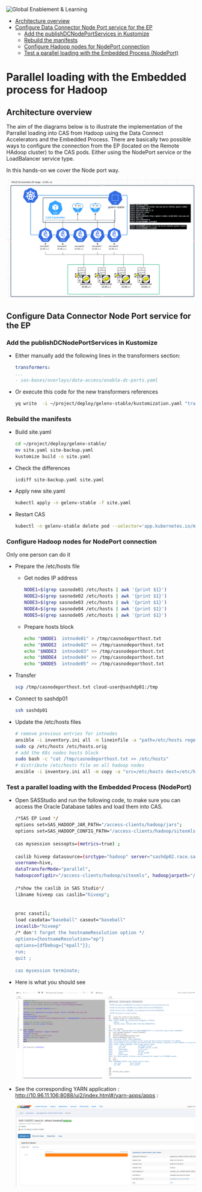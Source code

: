 ![Global Enablement & Learning](https://gelgitlab.race.sas.com/GEL/utilities/writing-content-in-markdown/-/raw/master/img/gel_banner_logo_tech-partners.jpg)

* [Architecture overview](#architecture-overview)
* [Configure Data Connector Node Port service for the EP](#configure-data-connector-node-port-service-for-the-ep)
  * [Add the publishDCNodePortServices in Kustomize](#add-the-publishdcnodeportservices-in-kustomize)
  * [Rebuild the manifests](#rebuild-the-manifests)
  * [Configure Hadoop nodes for NodePort connection](#configure-hadoop-nodes-for-nodeport-connection)
  * [Test a parallel loading with the Embedded Process (NodePort)](#test-a-parallel-loading-with-the-embedded-process-nodeport)

# Parallel loading with the Embedded process for Hadoop

## Architecture overview

The aim of the diagrams below is to illustrate the implementation of the Parrallel loading into CAS from Hadoop using the Data Connect Accelerators and the Embedded Process.
There are basically two possible ways to configure the connection from the EP (located on the Remote HAdoop cluster) to the CAS pods.
Either using the NodePort service or the LoadBalancer service type.

In this hands-on we cover the Node port way.

![diag np](img/2020-10-15-11-22-55.png)

## Configure Data Connector Node Port service for the EP

<!-- JIRA Epic : https://rndjira.sas.com/browse/ASRCAS-169 -->

### Add the publishDCNodePortServices in Kustomize

* Either manually add the following lines in the transformers section:

    ```yaml
    transformers:
    ...
    - sas-bases/overlays/data-access/enable-dc-ports.yaml
    ```

* Or execute this code for the new transformers references

    ```sh
    yq write  -i ~/project/deploy/gelenv-stable/kustomization.yaml "transformers[+]" "sas-bases/overlays/data-access/data-publish-ports.yaml"
    ```

### Rebuild the manifests

* Build site.yaml

    ```sh
    cd ~/project/deploy/gelenv-stable/
    mv site.yaml site-backup.yaml
    kustomize build -o site.yaml
    ```

* Check the differences

    ```sh
    icdiff site-backup.yaml site.yaml
    ```

* Apply new site.yaml

    ```sh
    kubectl apply -n gelenv-stable -f site.yaml
    ```

* Restart CAS

    ```sh
    kubectl -n gelenv-stable delete pod --selector='app.kubernetes.io/managed-by=sas-cas-operator'
    ```

### Configure Hadoop nodes for NodePort connection

Only one person can do it

* Prepare the /etc/hosts file

    <!-- #echo "$(hostname -i)  controller.sas-cas-server-default.gelenv-stable worker-0.sas-cas-server-default.gelenv-stable worker-1.sas-cas-server-default.gelenv-stable" > /tmp/casnodeporthost.txt
    # or (more likely): -->

  * Get nodes IP address

    ```sh
    NODE1=$(grep sasnode01 /etc/hosts | awk '{print $1}')
    NODE2=$(grep sasnode02 /etc/hosts | awk '{print $1}')
    NODE3=$(grep sasnode03 /etc/hosts | awk '{print $1}')
    NODE4=$(grep sasnode04 /etc/hosts | awk '{print $1}')
    NODE5=$(grep sasnode05 /etc/hosts | awk '{print $1}')
    ```

  * Prepare hosts block

    ```sh
    echo "$NODE1  intnode01" > /tmp/casnodeporthost.txt
    echo "$NODE2  intnode02" >> /tmp/casnodeporthost.txt
    echo "$NODE3  intnode03" >> /tmp/casnodeporthost.txt
    echo "$NODE4  intnode04" >> /tmp/casnodeporthost.txt
    echo "$NODE5  intnode05" >> /tmp/casnodeporthost.txt
    ```

* Transfer

    ```sh
    scp /tmp/casnodeporthost.txt cloud-user@sashdp01:/tmp
    ```

* Connect to sashdp01

    ```sh
    ssh sashdp01
    ```

* Update the /etc/hosts files

    ```sh
    # remove previous entries for intnodes
    ansible -i inventory.ini all -m lineinfile -a "path=/etc/hosts regex='intnode' state=absent backup=yes" -b --diff
    sudo cp /etc/hosts /etc/hosts.orig
    # add the K8s nodes hosts block
    sudo bash -c "cat /tmp/casnodeporthost.txt >> /etc/hosts"
    # distribute /etc/hosts file on all hadoop nodes
    ansible -i inventory.ini all -m copy -a "src=/etc/hosts dest=/etc/hosts owner=root group=root mode=0644" -b --diff
    ```

### Test a parallel loading with the Embedded Process (NodePort)

* Open SASStudio and run the following code, to make sure you can access the Oracle Database tables and load them into CAS.

    ```sh
    /*SAS EP Load */
    options set=SAS_HADOOP_JAR_PATH="/access-clients/hadoop/jars";
    options set=SAS_HADOOP_CONFIG_PATH="/access-clients/hadoop/sitexmls";

    cas mysession sessopts=(metrics=true) ;

    caslib hiveep datasource=(srctype="hadoop" server="sashdp02.race.sas.com",
    username=hive,
    dataTransferMode="parallel",
    hadoopconfigdir="/access-clients/hadoop/sitexmls", hadoopjarpath="/access-clients/hadoop/jars");

    /*show the caslib in SAS Studio*/
    libname hiveep cas caslib="hiveep";


    proc casutil;
    load casdata="baseball" casout="baseball"
    incaslib="hiveep"
    /* don't forget the hostnameResolution option */
    options={hostnameResolution="ep"}
    options={dfDebug={"epall"}};
    run;
    quit ;

    cas mysession terminate;
    ```

* Here is what you should see

    ![EP working](img/2020-10-15-00-23-18.png)

* See the corresponding YARN application : http://10.96.11.106:8088/ui2/index.html#/yarn-apps/apps :

    ![YARN App](img/2020-10-15-00-24-10.png)

<!-- ## Configure Data Connector LoadBalancer service for the EP

TODO with 0.6
Reference : <http://pubshelpcenter.unx.sas.com:8080/test/?cdcId=itopscdc&cdcVersion=v_006&docsetId=dplyml0phy0dkr&docsetTarget=n08u2yg8tdkb4jn18u8zsi6yfv3d.htm&locale=en#> (search for  LoadBalancer) -->
